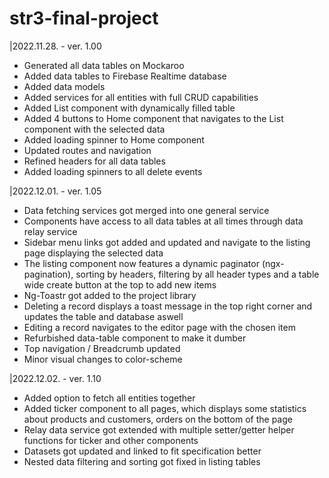 # str3-final-project

|2022.11.28. - ver. 1.00

- Generated all data tables on Mockaroo
- Added data tables to Firebase Realtime database
- Added data models
- Added services for all entities with full CRUD capabilities
- Added List component with dynamically filled table
- Added 4 buttons to Home component that navigates to the List component with the selected data
- Added loading spinner to Home component
- Updated routes and navigation
- Refined headers for all data tables
- Added loading spinners to all delete events

|2022.12.01. - ver. 1.05

- Data fetching services got merged into one general service
- Components have access to all data tables at all times through data relay service
- Sidebar menu links got added and updated and navigate to the listing page displaying the selected data
- The listing component now features a dynamic paginator (ngx-pagination), sorting by headers, filtering by all header types and a table wide create button at the top to add new items
- Ng-Toastr got added to the project library
- Deleting a record displays a toast message in the top right corner and updates the table and database aswell
- Editing a record navigates to the editor page with the chosen item
- Refurbished data-table component to make it dumber
- Top navigation / Breadcrumb updated
- Minor visual changes to color-scheme

|2022.12.02. - ver. 1.10

- Added option to fetch all entities together
- Added ticker component to all pages, which displays some statistics about products and customers, orders on the bottom of the page
- Relay data service got extended with multiple setter/getter helper functions for ticker and other components
- Datasets got updated and linked to fit specification better
- Nested data filtering and sorting got fixed in listing tables
